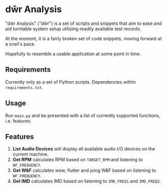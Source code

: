 # dŵr Analysis

"dŵr Analysis" ("dŵr") is a set of scripts and snippets that aim to ease and aid turntable system setup utilizing readily available test records.

At the moment, it is a fairly broken set of code snippets, moving forward at a snail's pace.

Hopefully to resemble a usable application at some point in time.

## Requirements

Currently only as a set of Python scripts. Dependencies within `requirements.txt`.

## Usage

Run `main.py` and be presented with a list of currently supported functions, i.e. features.

## Features

1. **List Audio Devices** will display all available audio I/O devices on the current machine.
2. **Get RPM** calculates RPM based on `TARGET_RPM` and listening to `WF_FREQUENCY`.
3. **Get W&F** calculates wow, flutter and joing W&F based on listening to `WF_FREQUENCY`.
4. **Get IMD** calculates IMD based on listening to `IMD_FREQ1` and `IMD_FREQ2`.